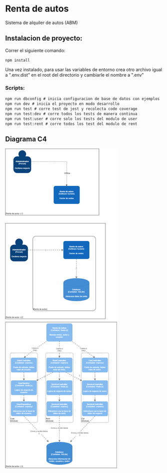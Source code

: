 # Renta de autos
Sistema de alquiler de autos (ABM)

## Instalacion de proyecto:

Correr el siguiente comando:

``` 
npm install
```
Una vez instalado, para usar las variables de entorno crea otro archivo igual a ".env.dist" en el root del directorio y cambiarle el nombre a ".env"

### Scripts:
```
npm run dbconfig # inicia configuracion de base de datos con ejemplos
npm run dev # inicia el proyecto en modo desarrollo
npm run test # corre test de jest y recolecta code coverage
npm run test:dev # corre todos los tests de manera continua
npm run test:user # corre solo los tests del modulo de user
npm run test:rent # corre todos los test del modulo de rent
```
## Diagrama C4
![alt text](./diagramaC4.png)